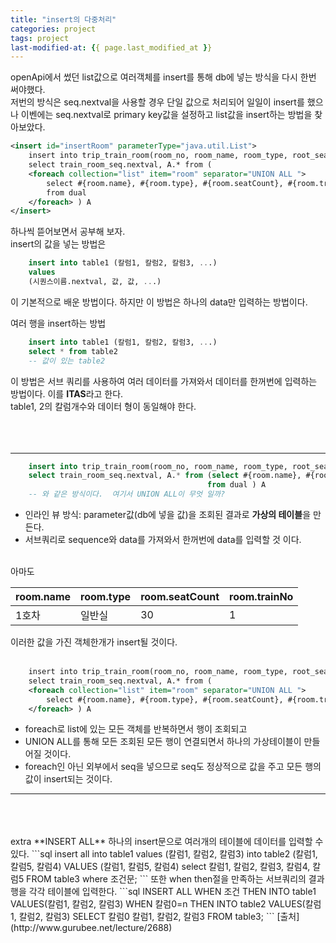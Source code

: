 ```yaml
---
title: "insert의 다중처리"
categories: project
tags: project
last-modified-at: {{ page.last_modified_at }}
---
```


openApi에서 썼던 list값으로 여러객체를 insert를 통해 db에 넣는 방식을 다시 한번 써야했다.  
저번의 방식은 seq.nextval을 사용할 경우 단일 값으로 처리되어 일일이 insert를 했으나
이벤에는 seq.nextval로 primary key값을 설정하고 list값을 insert하는 방법을 찾아보았다.
```xml
<insert id="insertRoom" parameterType="java.util.List">
    insert into trip_train_room(room_no, room_name, room_type, root_seat_count, train_no)
    select train_room_seq.nextval, A.* from (
    <foreach collection="list" item="room" separator="UNION ALL ">
        select #{room.name}, #{room.type}, #{room.seatCount}, #{room.trainNo}
        from dual  
    </foreach> ) A
</insert>

```
하나씩 뜯어보면서 공부해 보자.  
insert의 값을 넣는 방법은
```sql
    insert into table1 (칼럼1, 칼럼2, 칼럼3, ...)
    values
    (시퀀스이름.nextval, 값, 값, ...)
```
이 기본적으로 배운 방법이다. 하지만 이 방법은 하나의 data만 입력하는 방법이다. 
  
여러 행을 insert하는 방법  
```sql
    insert into table1 (칼럼1, 칼럼2, 칼럼3, ...)
    select * from table2
    -- 값이 있는 table2  
```
이 방법은 서브 쿼리를 사용하여 여러 데이터를 가져와서 데이터를 한꺼번에 입력하는 방법이다.
이를 **ITAS**라고 한다.  
table1, 2의 칼럼개수와 데이터 형이 동일해야 한다.  
<br/>
<br/>
<br/>
* * *

```sql
    insert into trip_train_room(room_no, room_name, room_type, root_seat_count, train_no)
    select train_room_seq.nextval, A.* from (select #{room.name}, #{room.type}, #{room.seatCount}, #{room.trainNo}
                                            from dual ) A
    -- 와 같은 방식이다.  여기서 UNION ALL이 무엇 일까?
```
+ 인라인 뷰 방식: parameter값(db에 넣을 값)을 조회된 결과로 **가상의 테이블**을 만든다.  
+ 서브쿼리로 sequence와 data를 가져와서 한꺼번에 data를 입력할 것 이다.  
<br/>
아마도  

| room.name | room.type | room.seatCount | room.trainNo |
|---|---|---|---|
| 1호차 | 일반실 | 30 | 1 |

이러한 값을 가진 객체한개가 insert될 것이다.
<br/>
<br/>   
```xml
    insert into trip_train_room(room_no, room_name, room_type, root_seat_count, train_no)
    select train_room_seq.nextval, A.* from (
    <foreach collection="list" item="room" separator="UNION ALL ">
        select #{room.name}, #{room.type}, #{room.seatCount}, #{room.trainNo}
    </foreach> ) A
```
+ foreach로 list에 있는 모든 객체를 반복하면서 행이 조회되고
+ UNION ALL를 통해 모든 조회된 모든 행이 연결되면서 하나의 가상테이블이 만들어질 것이다.  
+ foreach인 아닌 외부에서 seq을 넣으므로 seq도 정상적으로 값을 주고 모든 행의 값이 insert되는 것이다.  

* * *
<br/>
<br/>
<br/>
extra **INSERT ALL**   
하나의 insert문으로 여러개의 테이블에 데이터를 입력할 수 있다.
```sql
    insert all
        into table1 values (칼럼1, 칼럼2, 칼럼3)
        into table2 (칼럼1, 칼럼5, 칼럼4) VALUES (칼럼1, 칼럼5, 칼럼4)
    select 칼럼1, 칼럼2, 칼럼3, 칼럼4, 칼럼5
    FROM table3
    where 조건문;
```
또한 when then절을 만족하는 서브쿼리의 결과행을 각각 테이블에 입력한다.
```sql
    INSERT ALL
        WHEN 조건 THEN
            INTO table1 
            VALUES(칼럼1, 칼럼2, 칼럼3)
        WHEN 칼럼0=n THEN
            INTO table2 
            VALUES(칼럼1, 칼럼2, 칼럼3)
        SELECT 칼럼0 칼럼1, 칼럼2, 칼럼3
        FROM table3;
```
[출처](http://www.gurubee.net/lecture/2688)

